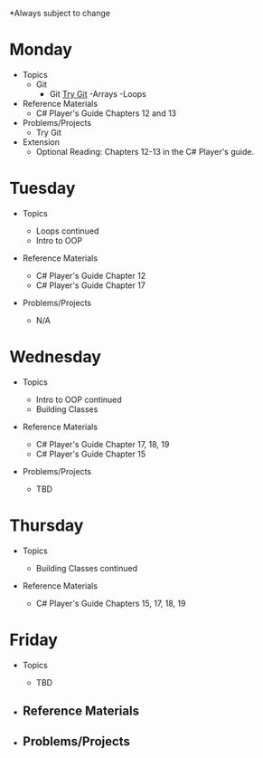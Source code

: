 *Always subject to change

# Monday

- Topics
  - Git
    - Git [Try Git](https://try.github.io)
  -Arrays
  -Loops
- Reference Materials
  - C# Player's Guide Chapters 12 and 13
- Problems/Projects
  - Try Git
- Extension
  - Optional Reading: Chapters 12-13 in the C# Player's guide.

# Tuesday

- Topics
  - Loops continued
  - Intro to OOP

- Reference Materials
  - C# Player's Guide Chapter 12
  - C# Player's Guide Chapter 17
  
- Problems/Projects
  - N/A
  
# Wednesday

- Topics
  - Intro to OOP continued
  - Building Classes

- Reference Materials
  - C# Player's Guide Chapter 17, 18, 19
  - C# Player's Guide Chapter 15
 
 - Problems/Projects
    - TBD

# Thursday

- Topics
  - Building Classes continued

- Reference Materials
  - C# Player's Guide Chapters 15, 17, 18, 19
  
# Friday

- Topics
  - TBD

- Reference Materials
  - 

- Problems/Projects
  - 
  
